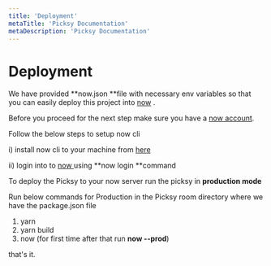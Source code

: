 ```yaml
---
title: 'Deployment'
metaTitle: 'Picksy Documentation'
metaDescription: 'Picksy Documentation'
---
```


# Deployment

We have provided **now.json **file with necessary env variables so that you can easily deploy this project into [now](https://vercel.com/) .

Before you proceed for the next step make sure you have a [now account](https://vercel.com/download).

Follow the below steps to setup now cli

i\) install now cli to your machine from [here](https://vercel.com/download)

ii\) login into to [now ](https://vercel.com/docs/now-cli#commands/login) using **now login **command

To deploy the Picksy to your now server run the picksy in **production mode**

Run below commands for Production in the Picksy room directory where we have the package.json file

1. yarn
2. yarn build
3. now \(for first time after that run **now --prod**\)

that's it.
